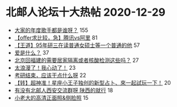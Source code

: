 # 北邮人论坛十大热帖 2020-12-29

- [大家的年度歌手都是谁呀？](https://bbs.byr.cn/article/Talking/6251338) 155
- [【offer求比较，急】腾讯vs阿里](https://bbs.byr.cn/article/Job/2121323) 81
- [【王道】95年研三在读普通女硕士等一个普通的他](https://bbs.byr.cn/article/Friends/1982115) 57
- [爱是什么？](https://bbs.byr.cn/article/Feeling/3161820) 37
- [北京回福建的需要居家隔离或者核酸检测这些吗？](https://bbs.byr.cn/article/Fujian/462091) 27
- [太浪漫了！我心动了！](https://bbs.byr.cn/article/Picture/3280081) 23
- [考研结束，应该干点什么呀](https://bbs.byr.cn/article/AimGraduate/1200180) 22
- [【转】超神准！星座小王子独创的新型占卜、來一起試玩一下！](https://bbs.byr.cn/article/Constellations/326533) 20
- [有没有北邮人西安交流群呀 陕西的就行](https://bbs.byr.cn/article/Shaanxi/121666) 18
- [小老大的高清正面照&amp;侧脸照](https://bbs.byr.cn/article/Pet/155057) 15



